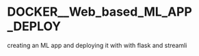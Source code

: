# DOCKER__Web_based_ML_APP _DEPLOY
 creating an ML app and deploying it with with flask and streamli
